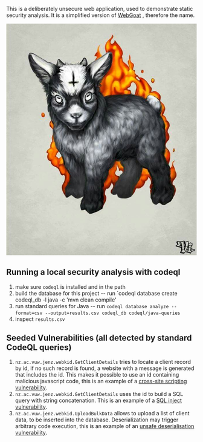 This is a deliberately unsecure web application, used to demonstrate static security analysis. It is a simplified version of [WebGoat](https://owasp.org/www-project-webgoat/) , therefore the name.


![image](webkid.jpeg)


## Running a local security analysis with codeql

1. make sure `codeql` is installed and in the path
2. build the database for this project -- run `codeql database create codeql_db -l java -c 'mvn clean compile'
3. run standard queries for Java -- run `codeql database analyze --format=csv --output=results.csv codeql_db codeql/java-queries`
4. inspect `results.csv`

## Seeded Vulnerabilities (all detected by standard CodeQL queries)

1. `nz.ac.vuw.jenz.webkid.GetClientDetails` tries to locate a client record by id, if no such record is found, a website with a message is generated that includes the id.
This makes it possible to use an id containing malicious javascript code, this is an example of a [cross-site scripting vulnerability](https://owasp.org/www-community/attacks/xss/). 
2. `nz.ac.vuw.jenz.webkid.GetClientDetails` uses the id to build a SQL query with string concatenation. This is an example of a [SQL inject vulnerability](https://owasp.org/www-community/attacks/SQL_Injection).
3. `nz.ac.vuw.jenz.webkid.UploadBulkData` allows to upload a list of client data, to be inserted into the database. Deserialization may trigger arbitrary code execution, this is an example of an [unsafe deserialisation vulnerability](https://owasp.org/www-project-top-ten/2017/A8_2017-Insecure_Deserialization).
